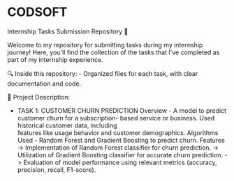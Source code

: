 # CODSOFT
Internship Tasks Submission Repository 📁

Welcome to my repository for submitting tasks during my internship journey! Here, you'll find the collection of the tasks that I've completed as part of my internship experience. 

🔍 Inside this repository:
    - Organized files for each task, with clear documentation and code.
  
📁 Project Description:
- TASK 1: CUSTOMER CHURN PREDICTION
          Overview - A model to predict customer churn for a subscription- based service or business. Used historical customer data, including       
          features like usage behavior and customer demographics.
          Algorithms Used - Random Forest and Gradient Boosting to predict churn.
          Features -> Implementation of Random Forest classifier for churn prediction.
                   -> Utilization of Gradient Boosting classifier for accurate churn prediction.
                   -> Evaluation of model performance using relevant metrics (accuracy, precision, recall, F1-score).
  
  
